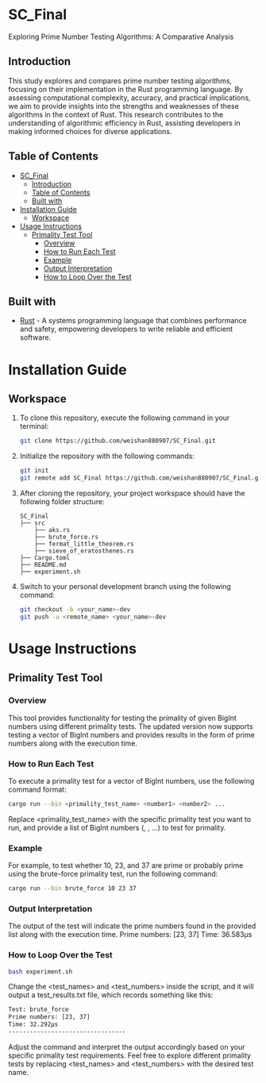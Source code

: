 # SC_Final
Exploring Prime Number Testing Algorithms: A Comparative Analysis

## Introduction

This study explores and compares prime number testing algorithms, focusing on their implementation in the Rust programming language. By assessing computational complexity, accuracy, and practical implications, we aim to provide insights into the strengths and weaknesses of these algorithms in the context of Rust. This research contributes to the understanding of algorithmic efficiency in Rust, assisting developers in making informed choices for diverse applications.

## Table of Contents

- [SC_Final](#SC_Final)
    - [Introduction](#introduction)
    - [Table of Contents](#table-of-contents)
    - [Built with](#built-with)
- [Installation Guide](#installation-guide)
    - [Workspace](#workspace)
- [Usage Instructions](#usage-instructions)
    - [Primality Test Tool](#primality-test-tool)
        - [Overview](#overview)
        - [How to Run Each Test](#how-to-run-each-test)
        - [Example](#example)
        - [Output Interpretation](#output-interpretation)
        - [How to Loop Over the Test](#how-to-loop-over-the-test)
  

## Built with
* [Rust](https://www.rust-lang.org) - A systems programming language that combines performance and safety, empowering developers to write reliable and efficient software.

# Installation Guide

## Workspace
1. To clone this repository, execute the following command in your terminal:
    ```sh
    git clone https://github.com/weishan880907/SC_Final.git
    ```

2. Initialize the repository with the following commands:
    ```sh
    git init
    git remote add SC_Final https://github.com/weishan880907/SC_Final.git
    ```

3. After cloning the repository, your project workspace should have the following folder structure:
    ```
    SC_Final 
    ├── src
        ├── aks.rs
        ├── brute_force.rs
        ├── fermat_little_theorem.rs
        ├── sieve_of_eratosthenes.rs
    ├── Cargo.toml
    ├── README.md
    ├── experiment.sh
    ```

4. Switch to your personal development branch using the following command:
    ```sh
    git checkout -b <your_name>-dev
    git push -u <remote_name> <your_name>-dev
    ```

# Usage Instructions

## Primality Test Tool

### Overview
This tool provides functionality for testing the primality of given BigInt numbers using different primality tests. The updated version now supports testing a vector of BigInt numbers and provides results in the form of prime numbers along with the execution time.

### How to Run Each Test
To execute a primality test for a vector of BigInt numbers, use the following command format:
```sh
cargo run --bin <primality_test_name> <number1> <number2> ...
```

Replace <primality_test_name> with the specific primality test you want to run, and provide a list of BigInt numbers (<number1>, <number2>, ...) to test for primality.

### Example
For example, to test whether 10, 23, and 37 are prime or probably prime using the brute-force primality test, run the following command:
```sh
cargo run --bin brute_force 10 23 37
```

### Output Interpretation
The output of the test will indicate the prime numbers found in the provided list along with the execution time.
Prime numbers: [23, 37]
Time: 36.583µs

### How to Loop Over the Test
```sh
bash experiment.sh
```
Change the <test_names> and <test_numbers> inside the script, and it will output a test_results.txt file, which records something like this:

```txt
Test: brute_force
Prime numbers: [23, 37]
Time: 32.292µs
---------------------------------
```
Adjust the command and interpret the output accordingly based on your specific primality test requirements. Feel free to explore different primality tests by replacing <test_names> and <test_numbers> with the desired test name.